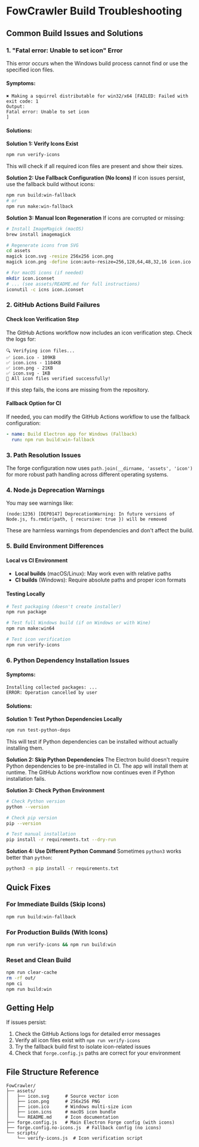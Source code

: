 # FowCrawler Build Troubleshooting

## Common Build Issues and Solutions

### 1. "Fatal error: Unable to set icon" Error

This error occurs when the Windows build process cannot find or use the specified icon files.

#### Symptoms:
```
✖ Making a squirrel distributable for win32/x64 [FAILED: Failed with exit code: 1
Output:
Fatal error: Unable to set icon
]
```

#### Solutions:

**Solution 1: Verify Icons Exist**
```bash
npm run verify-icons
```
This will check if all required icon files are present and show their sizes.

**Solution 2: Use Fallback Configuration (No Icons)**
If icon issues persist, use the fallback build without icons:
```bash
npm run build:win-fallback
# or
npm run make:win-fallback
```

**Solution 3: Manual Icon Regeneration**
If icons are corrupted or missing:
```bash
# Install ImageMagick (macOS)
brew install imagemagick

# Regenerate icons from SVG
cd assets
magick icon.svg -resize 256x256 icon.png
magick icon.png -define icon:auto-resize=256,128,64,48,32,16 icon.ico

# For macOS icons (if needed)
mkdir icon.iconset
# ... (see assets/README.md for full instructions)
iconutil -c icns icon.iconset
```

### 2. GitHub Actions Build Failures

#### Check Icon Verification Step
The GitHub Actions workflow now includes an icon verification step. Check the logs for:
```
🔍 Verifying icon files...
✅ icon.ico - 109KB
✅ icon.icns - 1184KB  
✅ icon.png - 21KB
✅ icon.svg - 1KB
🎉 All icon files verified successfully!
```

If this step fails, the icons are missing from the repository.

#### Fallback Option for CI
If needed, you can modify the GitHub Actions workflow to use the fallback configuration:
```yaml
- name: Build Electron app for Windows (Fallback)
  run: npm run build:win-fallback
```

### 3. Path Resolution Issues

The forge configuration now uses `path.join(__dirname, 'assets', 'icon')` for more robust path handling across different operating systems.

### 4. Node.js Deprecation Warnings

You may see warnings like:
```
(node:1236) [DEP0147] DeprecationWarning: In future versions of Node.js, fs.rmdir(path, { recursive: true }) will be removed
```

These are harmless warnings from dependencies and don't affect the build.

### 5. Build Environment Differences

#### Local vs CI Environment
- **Local builds** (macOS/Linux): May work even with relative paths
- **CI builds** (Windows): Require absolute paths and proper icon formats

#### Testing Locally
```bash
# Test packaging (doesn't create installer)
npm run package

# Test full Windows build (if on Windows or with Wine)
npm run make:win64

# Test icon verification
npm run verify-icons
```

### 6. Python Dependency Installation Issues

#### Symptoms:
```
Installing collected packages: ...
ERROR: Operation cancelled by user
```

#### Solutions:

**Solution 1: Test Python Dependencies Locally**
```bash
npm run test-python-deps
```
This will test if Python dependencies can be installed without actually installing them.

**Solution 2: Skip Python Dependencies**
The Electron build doesn't require Python dependencies to be pre-installed in CI. The app will install them at runtime. The GitHub Actions workflow now continues even if Python installation fails.

**Solution 3: Check Python Environment**
```bash
# Check Python version
python --version

# Check pip version  
pip --version

# Test manual installation
pip install -r requirements.txt --dry-run
```

**Solution 4: Use Different Python Command**
Sometimes `python3` works better than `python`:
```bash
python3 -m pip install -r requirements.txt
```

## Quick Fixes

### For Immediate Builds (Skip Icons)
```bash
npm run build:win-fallback
```

### For Production Builds (With Icons)
```bash
npm run verify-icons && npm run build:win
```

### Reset and Clean Build
```bash
npm run clear-cache
rm -rf out/
npm ci
npm run build:win
```

## Getting Help

If issues persist:
1. Check the GitHub Actions logs for detailed error messages
2. Verify all icon files exist with `npm run verify-icons`
3. Try the fallback build first to isolate icon-related issues
4. Check that `forge.config.js` paths are correct for your environment

## File Structure Reference

```
FowCrawler/
├── assets/
│   ├── icon.svg      # Source vector icon
│   ├── icon.png      # 256x256 PNG
│   ├── icon.ico      # Windows multi-size icon
│   ├── icon.icns     # macOS icon bundle
│   └── README.md     # Icon documentation
├── forge.config.js   # Main Electron Forge config (with icons)
├── forge.config.no-icons.js  # Fallback config (no icons)
└── scripts/
    └── verify-icons.js  # Icon verification script
``` 
